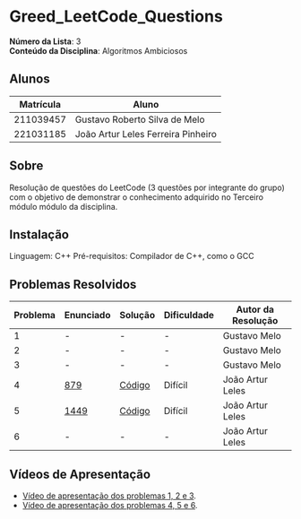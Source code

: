 # Greed_LeetCode_Questions

**Número da Lista**: 3<br>
**Conteúdo da Disciplina**: Algoritmos Ambiciosos<br>

## Alunos
|Matrícula | Aluno |
| -- | -- |
| 211039457  |  Gustavo Roberto Silva de Melo |
| 221031185  |  João Artur Leles Ferreira Pinheiro|

## Sobre 
Resolução de questões do LeetCode (3 questões por integrante do grupo) com o objetivo de demonstrar o conhecimento adquirido no Terceiro módulo módulo da disciplina.

## Instalação
Linguagem: C++ 
Pré-requisitos: Compilador de C++, como o GCC

## Problemas Resolvidos
| Problema | Enunciado | Solução | Dificuldade | Autor da Resolução |
| -- | -- | -- | -- | -- |
| 1 | - | - | - | Gustavo Melo |
| 2 | - | - | - | Gustavo Melo |
| 3 | - | - | - | Gustavo Melo |
| 4 | [879](https://leetcode.com/problems/profitable-schemes/description/) | [Código](https://github.com/projeto-de-algoritmos-2025/Greed_LeetCode_Questions/blob/main/879-profitableSchemes/profitableSchemes.cpp) | Difícil | João Artur Leles|
| 5 | [1449](https://leetcode.com/problems/form-largest-integer-with-digits-that-add-up-to-target/description/) | [Código](https://github.com/projeto-de-algoritmos-2025/Greed_LeetCode_Questions/blob/main/1449-form-largest-integer-with-digits-that-add-up-to-target/integerDigits.cpp) | Difícil | João Artur Leles|
| 6 | - | - | - | João Artur Leles|

## Vídeos de Apresentação
- [Vídeo de apresentação dos problemas 1, 2 e 3]().
- [Vídeo de apresentação dos problemas 4, 5 e 6]().

